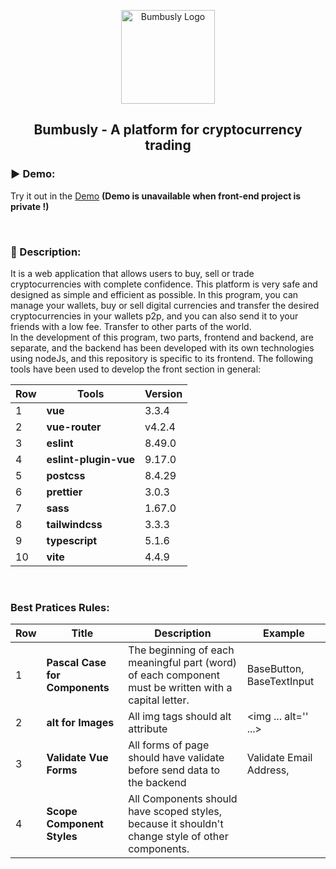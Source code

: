 <p align="center">
  <a href="https://mosfazli-x.github.io/bumbusly/" target="_blank">
    <img alt="Bumbusly Logo" width="150" src="https://is3-ssl.mzstatic.com/image/thumb/Purple122/v4/11/2c/33/112c336d-d35b-6a01-29b4-d90b59339ec1/AppIcon-0-0-1x_U007emarketing-0-0-0-7-0-0-sRGB-0-0-0-GLES2_U002c0-512MB-85-220-0-0.png/512x512bb.jpg">
  </a>
</p>
<h2 align="center">Bumbusly - A platform for cryptocurrency trading</h2>

### ▶️ Demo:
Try it out in the [Demo](https://mosfazli-x.github.io/bumbusly/) **(Demo is unavailable when front-end project is private !)**

<br>

### 🔸 Description:
It is a web application that allows users to buy, sell or trade cryptocurrencies with complete confidence.
This platform is very safe and designed as simple and efficient as possible.
In this program, you can manage your wallets, buy or sell digital currencies and transfer the desired cryptocurrencies in your wallets p2p, and you can also send it to your friends with a low fee. Transfer to other parts of the world.
<br>
In the development of this program, two parts, frontend and backend, are separate, and the backend has been developed with its own technologies using nodeJs, and this repository is specific to its frontend.
The following tools have been used to develop the front section in general:

Row | Tools | Version
--- | --- | ---
1 | **vue** | 3.3.4
2 | **vue-router** | v4.2.4
3 | **eslint** | 8.49.0
4 | **eslint-plugin-vue** | 9.17.0
5 | **postcss** | 8.4.29
6 | **prettier** | 3.0.3
7 | **sass** | 1.67.0
8 | **tailwindcss** | 3.3.3
9 | **typescript** | 5.1.6
10 | **vite** | 4.4.9
<br>

### Best Pratices Rules:

Row | Title | Description | Example
--- | --- | --- | ---
1 | **Pascal Case for Components** | The beginning of each meaningful part (word) of each component must be written with a capital letter. | BaseButton, BaseTextInput
2 | **alt for Images** | All img tags should alt attribute | <img ... alt='' ...>
3 | **Validate Vue Forms** | All forms of page should have validate before send data to the backend | Validate Email Address,
4 | **Scope Component Styles** | All Components should have scoped styles, because it shouldn't change style of other components. | <style scoped>
5 | **Multi-Word Component Name** | All Components should have at least two words. | BaseButton, CountryItem
6 | **Use the Key Attribute with V-for**
7 | **Seperate Components** || All Compoenets Seperate With 'begin::' and 'end::' Comments
8 | **Line Space** || All of Template Code Shouldn't have line Sapce

### ➕ Add a Todo section:
Login Screen
Register Screen
